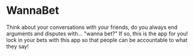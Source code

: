 # WannaBet

Think about your conversations with your friends, do you always end arguments and disputes with... "wanna bet?"
If so, this is the app for you! lock in your bets with this app so that people can be accountable to what they say!
